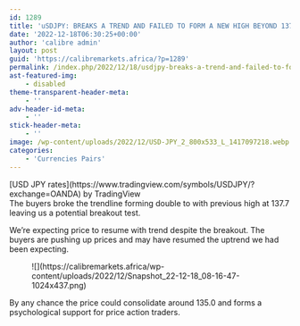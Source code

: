 ```yaml
---
id: 1289
title: 'uSDJPY: BREAKS A TREND AND FAILED TO FORM A NEW HIGH BEYOND 137.7'
date: '2022-12-18T06:30:25+00:00'
author: 'calibre admin'
layout: post
guid: 'https://calibremarkets.africa/?p=1289'
permalink: /index.php/2022/12/18/usdjpy-breaks-a-trend-and-failed-to-form-a-new-high-beyond-137-7/
ast-featured-img:
    - disabled
theme-transparent-header-meta:
    - ''
adv-header-id-meta:
    - ''
stick-header-meta:
    - ''
image: /wp-content/uploads/2022/12/USD-JPY_2_800x533_L_1417097218.webp
categories:
    - 'Currencies Pairs'
---
```


<div class="tradingview-widget-container"><div class="tradingview-widget-container__widget"></div><div class="tradingview-widget-copyright">[<span class="blue-text">USD JPY rates</span>](https://www.tradingview.com/symbols/USDJPY/?exchange=OANDA) by TradingView</div> <script async="" src="https://s3.tradingview.com/external-embedding/embed-widget-symbol-info.js" type="text/javascript">
  {
  "symbol": "OANDA:USDJPY",
  "width": "100%",
  "locale": "en",
  "colorTheme": "light",
  "isTransparent": true
}
  </script></div>The buyers broke the trendline forming double to with previous high at 137.7 leaving us a potential breakout test.

We’re expecting price to resume with trend despite the breakout. The buyers are pushing up prices and may have resumed the uptrend we had been expecting.

<figure class="wp-block-image size-large">![](https://calibremarkets.africa/wp-content/uploads/2022/12/Snapshot_22-12-18_08-16-47-1024x437.png)</figure>By any chance the price could consolidate around 135.0 and forms a psychological support for price action traders.